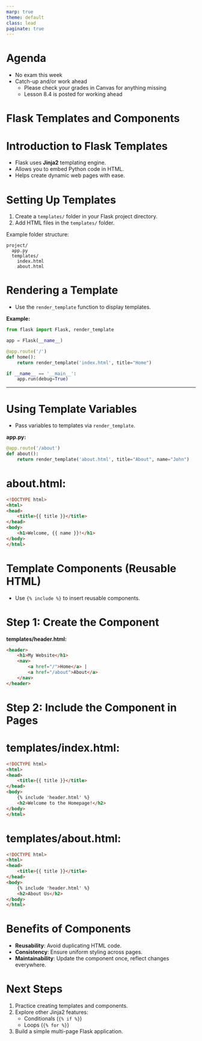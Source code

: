 ```yaml
---
marp: true
theme: default
class: lead
paginate: true
---
```


<!-- headingDivider: 1 -->
<!-- backgroundColor: black -->
<!-- class: invert -->

# Agenda

- No exam this week
- Catch-up and/or work ahead
  - Please check your grades in Canvas for anything missing
  - Lesson 8.4 is posted for working ahead

# Flask Templates and Components

# Introduction to Flask Templates

- Flask uses **Jinja2** templating engine.
- Allows you to embed Python code in HTML.
- Helps create dynamic web pages with ease.

# Setting Up Templates

1. Create a `templates/` folder in your Flask project directory.
2. Add HTML files in the `templates/` folder.

Example folder structure:

```plaintext
project/
  app.py
  templates/
    index.html
    about.html
```

# Rendering a Template

- Use the `render_template` function to display templates.

**Example:**

```python
from flask import Flask, render_template

app = Flask(__name__)

@app.route('/')
def home():
    return render_template('index.html', title="Home")

if __name__ == '__main__':
    app.run(debug=True)
```

---

# Using Template Variables

- Pass variables to templates via `render_template`.

**app.py:**

```python
@app.route('/about')
def about():
    return render_template('about.html', title="About", name="John")
```

# **about.html:**

```html
<!DOCTYPE html>
<html>
<head>
    <title>{{ title }}</title>
</head>
<body>
    <h1>Welcome, {{ name }}!</h1>
</body>
</html>
```

# Template Components (Reusable HTML)

- Use `{% include %}` to insert reusable components.

# Step 1: Create the Component

**templates/header.html:**

```html
<header>
    <h1>My Website</h1>
    <nav>
        <a href="/">Home</a> |
        <a href="/about">About</a>
    </nav>
</header>
```

# Step 2: Include the Component in Pages

# **templates/index.html:**

```html
<!DOCTYPE html>
<html>
<head>
    <title>{{ title }}</title>
</head>
<body>
    {% include 'header.html' %}
    <h2>Welcome to the Homepage!</h2>
</body>
</html>
```

# **templates/about.html:**

```html
<!DOCTYPE html>
<html>
<head>
    <title>{{ title }}</title>
</head>
<body>
    {% include 'header.html' %}
    <h2>About Us</h2>
</body>
</html>
```

# Benefits of Components

- **Reusability**: Avoid duplicating HTML code.
- **Consistency**: Ensure uniform styling across pages.
- **Maintainability**: Update the component once, reflect changes everywhere.

# Next Steps

1. Practice creating templates and components.
2. Explore other Jinja2 features:
   - Conditionals (`{% if %}`)
   - Loops (`{% for %}`)
3. Build a simple multi-page Flask application.
